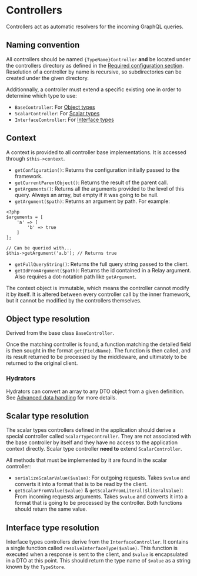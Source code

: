 # Controllers

Controllers act as automatic resolvers for the incoming GraphQL queries. 

## Naming convention

All controllers should be named `{TypeName}Controller` **and** be located under the controllers directory as defined in the [Required configuration section](configuration.md#required-configuration). Resolution of a controller by name is recursive, so subdirectories can be created under the given directory.

Additionnally, a controller must extend a specific existing one in order to determine which type to use:

* `BaseController`: For [Object types](controllers.md#object-type-resolution)
* `ScalarController`: For [Scalar types](controllers.md#scalar-type-resolution)
* `InterfaceController`: For [Interface types](controllers.md#interface-type-resolution) 

## Context

A context is provided to all controller base implementations. It is accessed through `$this->context`.

* `getConfiguration()`: Returns the configuration initially passed to the framework.
* `getCurrentParentObject()`: Returns the result of the parent call.
* `getArguments()`: Returns all the arguments provided to the level of this query. Always an array, but empty if it was going to be null.
* `getArgument($path)`: Returns an argument by path. For example:
```
<?php
$arguments = [
    'a' => [
        'b' => true
    ]
];

// Can be queried with...
$this->getArgument('a.b'); // Returns true
```
* `getFullQueryString()`: Returns the full query string passed to the client.
* `getIdFromArgument($path)`: Returns the id contained in a Relay argument. Also requires a dot-notation path like `getArgument`.

The context object is immutable, which means the controller cannot modify it by itself. It is altered between every controller call by the inner framework, but it cannot be modified by the controllers themselves.

## Object type resolution 

Derived from the base class `BaseController`.

Once the matching controller is found, a function matching the detailed field is then sought in the format `get{FieldName}`. The function is then called, and its result returned to be processed by the middleware, and ultimately to be returned to the original client.

### Hydrators

Hydrators can convert an array to any DTO object from a given definition. See [Advanced data handling](data.md) for more details.

## Scalar type resolution

The scalar types controllers defined in the application should derive a special controller called `ScalarTypeController`. They are not associated with the base controller by itself and they have no access to the application context directly. Scalar type controller **need to** extend `ScalarController`.

All methods that must be implemented by it are found in the scalar controller:

* `serializeScalarValue($value)`: For outgoing requests. Takes `$value` and converts it into a format that is to be read by the client.
* `getScalarFromValue($value)` & `getScalarFromLiteral($literalValue)`: From incoming requests arguments. Takes `$value` and converts it into a format that is going to be processed by the controller. Both functions should return the same value.

## Interface type resolution

Interface types controllers derive from the `InterfaceController`. It contains a single function called `resolveInterfaceType($value)`. This function is executed when a response is sent to the client, and `$value` is encapsulated in a DTO at this point. This should return the type name of `$value` as a string known by the `TypeStore`. 
